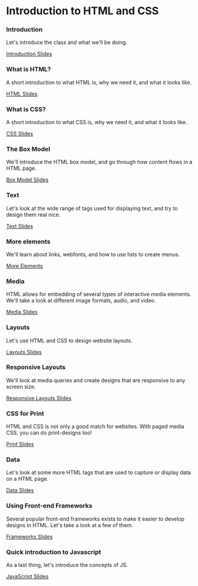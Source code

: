 Introduction to HTML and CSS
============================


### Introduction

Let's introduce the class and what we'll be doing.

[Introduction Slides](http://runemadsen.github.io/introduction-to-html-and-css/introduction.html)


### What is HTML?

A short introduction to what HTML is, why we need it, and what it looks like.

[HTML Slides](http://runemadsen.github.io/introduction-to-html-and-css/html.html)


### What is CSS?

A short introduction to what CSS is, why we need it, and what it looks like.

[CSS Slides](http://runemadsen.github.io/introduction-to-html-and-css/html.html)


### The Box Model

We'll introduce the HTML box model, and go through how content flows in a HTML page.

[Box Model Slides](http://runemadsen.github.io/introduction-to-html-and-css/box-model.html)


### Text

Let's look at the wide range of tags used for displaying text, and try to design them real nice.

[Text Slides](http://runemadsen.github.io/introduction-to-html-and-css/text.html)

### More elements

We'll learn about links, webfonts, and how to use lists to create menus.

[More Elements](http://runemadsen.github.io/introduction-to-html-and-css/more-elements.html)


### Media

HTML allows for embedding of several types of interactive media elements. We'll take a look at different image formats, audio, and video.

[Media Slides](http://runemadsen.github.io/introduction-to-html-and-css/media.html)


### Layouts

Let's use HTML and CSS to design website layouts.

[Layouts Slides](http://runemadsen.github.io/introduction-to-html-and-css/layouts.html)


### Responsive Layouts

We'll look at media queries and create designs that are responsive to any screen size.

[Responsive Layouts Slides](http://runemadsen.github.io/introduction-to-html-and-css/responsive-layouts.html)


### CSS for Print

HTML and CSS is not only a good match for websites. With paged media CSS, you can do print-designs too!

[Print Slides](http://runemadsen.github.io/introduction-to-html-and-css/print.html)


### Data

Let's look at some more HTML tags that are used to capture or display data on a HTML page.

[Data Slides](http://runemadsen.github.io/introduction-to-html-and-css/data.html)


### Using Front-end Frameworks

Several popular front-end frameworks exists to make it easier to develop designs in HTML. Let's take a look at a few of them.

[Frameworks Slides](http://runemadsen.github.io/introduction-to-html-and-css/frameworks.html)


### Quick introduction to Javascript

As a last thing, let's introduce the concepts of JS.

[JavaScript Slides](http://runemadsen.github.io/introduction-to-html-and-css/javascript.html)